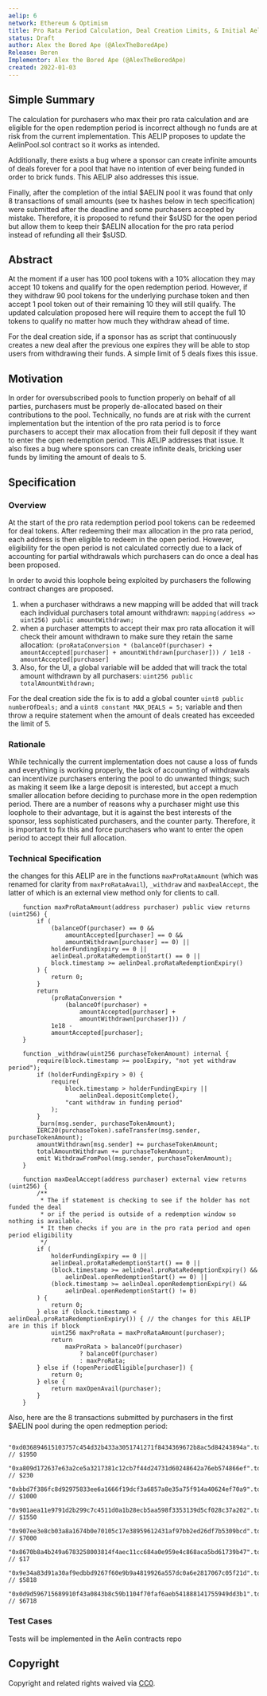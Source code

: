 ```yaml
---
aelip: 6
network: Ethereum & Optimism
title: Pro Rata Period Calculation, Deal Creation Limits, & Initial Aelin Pool Open Redemptions
status: Draft
author: Alex the Bored Ape (@AlexTheBoredApe)
Release: Beren
Implementor: Alex the Bored Ape (@AlexTheBoredApe)
created: 2022-01-03
---
```


## Simple Summary

<!--"If you can't explain it simply, you don't understand it well enough." Simply describe the outcome the proposed changes intends to achieve. This should be non-technical and accessible to a casual community member.-->

The calculation for purchasers who max their pro rata calculation and are eligible for the open redemption period is incorrect although no funds are at risk from the current implementation. This AELIP proposes to update the AelinPool.sol contract so it works as intended.

Additionally, there exists a bug where a sponsor can create infinite amounts of deals forever for a pool that have no intention of ever being funded in order to brick funds. This AELIP also addresses this issue.

Finally, after the completion of the intial $AELIN pool it was found that only 8 transactions of small amounts (see tx hashes below in tech specification) were submitted after the deadline and some purchasers accepted by mistake. Therefore, it is proposed to refund their $sUSD for the open period but allow them to keep their $AELIN allocation for the pro rata period instead of refunding all their $sUSD.

## Abstract

<!--A short (~200 word) description of the proposed change, the abstract should clearly describe the proposed change. This is what *will* be done if the AELIP is implemented, not *why* it should be done or *how* it will be done. If the AELIP proposes deploying a new contract, write, "we propose to deploy a new contract that will do x".-->

At the moment if a user has 100 pool tokens with a 10% allocation they may accept 10 tokens and qualify for the open redemption period. However, if they withdraw 90 pool tokens for the underlying purchase token and then accept 1 pool token out of their remaining 10 they will still qualify. The updated calculation proposed here will require them to accept the full 10 tokens to qualify no matter how much they withdraw ahead of time.

For the deal creation side, if a sponsor has as script that continuously creates a new deal after the previous one expires they will be able to stop users from withdrawing their funds. A simple limit of 5 deals fixes this issue.

## Motivation

<!--This is the problem statement. This is the *why* of the AELIP. It should clearly explain *why* the current state of the protocol is inadequate.  It is critical that you explain *why* the change is needed, if the AELIP proposes changing how something is calculated, you must address *why* the current calculation is inaccurate or wrong. This is not the place to describe how the AELIP will address the issue!-->

In order for oversubscribed pools to function properly on behalf of all parties, purchasers must be properly de-allocated based on their contributions to the pool. Technically, no funds are at risk with the current implementation but the intention of the pro rata period is to force purchasers to accept their max allocation from their full deposit if they want to enter the open redemption period. This AELIP addresses that issue. It also fixes a bug where sponsors can create infinite deals, bricking user funds by limiting the amount of deals to 5.

## Specification

<!--The specification should describe the syntax and semantics of any new feature, there are five sections
1. Overview
2. Rationale
3. Technical Specification
4. Test Cases
5. Configurable Values
-->

### Overview

<!--This is a high-level overview of *how* the AELIP will solve the problem. The overview should clearly describe how the new feature will be implemented.-->

At the start of the pro rata redemption period pool tokens can be redeemed for deal tokens. After redeeming their max allocation in the pro rata period, each address is then eligible to redeem in the open period. However, eligibility for the open period is not calculated correctly due to a lack of accounting for partial withdrawals which purchasers can do once a deal has been proposed.

In order to avoid this loophole being exploited by purchasers the following contract changes are proposed.

1. when a purchaser withdraws a new mapping will be added that will track each individual purchasers total amount withdrawn: `mapping(address => uint256) public amountWithdrawn;`
2. when a purchaser attempts to accept their max pro rata allocation it will check their amount withdrawn to make sure they retain the same allocation: `(proRataConversion * (balanceOf(purchaser) + amountAccepted[purchaser] + amountWithdrawn[purchaser])) / 1e18 - amountAccepted[purchaser]`
3. Also, for the UI, a global variable will be added that will track the total amount withdrawn by all purchasers: `uint256 public totalAmountWithdrawn;`

For the deal creation side the fix is to add a global counter `uint8 public numberOfDeals;` and a `uint8 constant MAX_DEALS = 5;` variable and then throw a require statement when the amount of deals created has exceeded the limit of 5.

### Rationale

<!--This is where you explain the reasoning behind how you propose to solve the problem. Why did you propose to implement the change in this way, what were the considerations and trade-offs. The rationale fleshes out what motivated the design and why particular design decisions were made. It should describe alternate designs that were considered and related work. The rationale may also provide evidence of consensus within the community, and should discuss important objections or concerns raised during discussion.-->

While technically the current implementation does not cause a loss of funds and everything is working properly, the lack of accounting of withdrawals can incentivize purchasers entering the pool to do unwanted things; such as making it seem like a large deposit is interested, but accept a much smaller allocation before deciding to purchase more in the open redemption period. There are a number of reasons why a purchaser might use this loophole to their advantage, but it is against the best interests of the sponsor, less sophisticated purchasers, and the counter party. Therefore, it is important to fix this and force purchasers who want to enter the open period to accept their full allocation.

### Technical Specification

<!--The technical specification should outline the public API of the changes proposed. That is, changes to any of the interfaces Synthetix currently exposes or the creations of new ones.-->

the changes for this AELIP are in the functions `maxProRataAmount` (which was renamed for clarity from `maxProRataAvail`), `_withdraw` and `maxDealAccept`, the latter of which is an external view method only for clients to call.

```
    function maxProRataAmount(address purchaser) public view returns (uint256) {
        if (
            (balanceOf(purchaser) == 0 &&
                amountAccepted[purchaser] == 0 &&
                amountWithdrawn[purchaser] == 0) ||
            holderFundingExpiry == 0 ||
            aelinDeal.proRataRedemptionStart() == 0 ||
            block.timestamp >= aelinDeal.proRataRedemptionExpiry()
        ) {
            return 0;
        }
        return
            (proRataConversion *
                (balanceOf(purchaser) +
                    amountAccepted[purchaser] +
                    amountWithdrawn[purchaser])) /
            1e18 -
            amountAccepted[purchaser];
    }
```

```
    function _withdraw(uint256 purchaseTokenAmount) internal {
        require(block.timestamp >= poolExpiry, "not yet withdraw period");
        if (holderFundingExpiry > 0) {
            require(
                block.timestamp > holderFundingExpiry ||
                    aelinDeal.depositComplete(),
                "cant withdraw in funding period"
            );
        }
        _burn(msg.sender, purchaseTokenAmount);
        IERC20(purchaseToken).safeTransfer(msg.sender, purchaseTokenAmount);
        amountWithdrawn[msg.sender] += purchaseTokenAmount;
        totalAmountWithdrawn += purchaseTokenAmount;
        emit WithdrawFromPool(msg.sender, purchaseTokenAmount);
    }
```

```
    function maxDealAccept(address purchaser) external view returns (uint256) {
        /**
         * The if statement is checking to see if the holder has not funded the deal
         * or if the period is outside of a redemption window so nothing is available.
         * It then checks if you are in the pro rata period and open period eligibility
         */
        if (
            holderFundingExpiry == 0 ||
            aelinDeal.proRataRedemptionStart() == 0 ||
            (block.timestamp >= aelinDeal.proRataRedemptionExpiry() &&
                aelinDeal.openRedemptionStart() == 0) ||
            (block.timestamp >= aelinDeal.openRedemptionExpiry() &&
                aelinDeal.openRedemptionStart() != 0)
        ) {
            return 0;
        } else if (block.timestamp < aelinDeal.proRataRedemptionExpiry()) { // the changes for this AELIP are in this if block
            uint256 maxProRata = maxProRataAmount(purchaser);
            return
                maxProRata > balanceOf(purchaser)
                    ? balanceOf(purchaser)
                    : maxProRata;
        } else if (!openPeriodEligible[purchaser]) {
            return 0;
        } else {
            return maxOpenAvail(purchaser);
        }
    }
```

Also, here are the 8 transactions submitted by purchasers in the first $AELIN pool during the open redmeption period:

```
  "0xd036894615103757c454d32b433a3051741271f8434369672b8ac5d84243894a".toLowerCase(), // $1950
  "0xa809d172637e63a2ce5a3217381c12cb7f44d24731d60248642a76eb574866ef".toLowerCase(), // $230
  "0xbbd7f386fc8d92975833ee6a1666f19dcf3a6857a8e35a75f914a40624ef70a9".toLowerCase(), // $1000
  "0x901aea11e9791d2b299c7c4511d0a1b28ecb5aa598f3353139d5cf028c37a202".toLowerCase(), // $1550
  "0x907ee3e8cb03a8a1674b0e70105c17e38959612431af97bb2ed26df7b5309bcd".toLowerCase(), // $7000
  "0x8670b8a4b249a6783258003814f4aec11cc684a0e959e4c868aca5bd61739b47".toLowerCase(), // $17
  "0x9e34a83d91a30af9edbbd9267f60e9b9a4819926a557dc0a6e2817067c05f21d".toLowerCase(), // $5818
  "0x0d9d596715689910f43a0843b8c59b1104f70faf6aeb541888141755949dd3b1".toLowerCase(), // $6718
```

### Test Cases

<!--Test cases for an implementation are mandatory for AELIPs but can be included with the implementation..-->

Tests will be implemented in the Aelin contracts repo

## Copyright

Copyright and related rights waived via [CC0](https://creativecommons.org/publicdomain/zero/1.0/).
